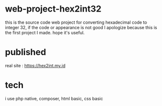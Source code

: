 # web-project-hex2int32
this is the source code web project for converting hexadecimal code to integer 32, if the code or appearance is not good I apologize because this is the first project I made. hope it's useful.

# published
real site : https://hex2int.my.id

# tech
i use php native, composer, html basic, css basic
